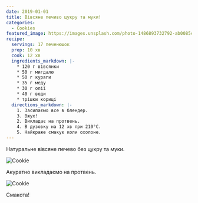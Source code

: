 ```yaml
---
date: 2019-01-01
title: Вівсяне печиво цукру та муки!
categories:
  - Cookies
featured_image: https://images.unsplash.com/photo-1486893732792-ab0085cb2d43?w=1560&h=940&fit=crop
recipe:
  servings: 17 печенюшок
  prep: 10 хв
  cook: 12 хв
  ingredients_markdown: |-
    * 120 г вівсянки
    * 50 г мигдалю
    * 50 г кураги
    * 35 г меду
    * 30 г олії
    * 40 г води
    * трішки кориці
  directions_markdown: |-
    1. Засипаємо все в блендер.
    3. Вжух!
    2. Викладає на протвень.
    4. В дузовку на 12 хв при 210°C.
    5. Найкраже смакує коли охолоне.
---
```

Натуральне вівсяне печево без цукру та муки.

![Cookie](https://source.unsplash.com/euGck1ifvp0)

Акуратно викладаємо на протвень.

![Cookie](https://source.unsplash.com/YnrSLOAjOEA)

Смакота!
